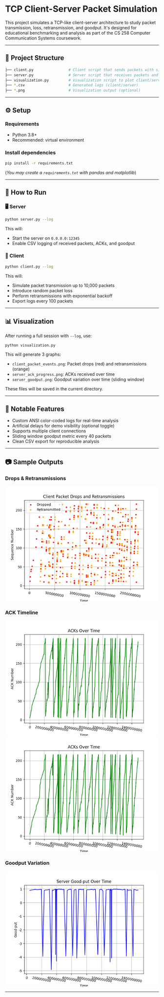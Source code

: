 # TCP Client-Server Packet Simulation

This project simulates a TCP-like client-server architecture to study packet transmission, loss, retransmission, and goodput. It's designed for educational benchmarking and analysis as part of the CS 258 Computer Communication Systems coursework.

---

## 📁 Project Structure

```bash
├── client.py                # Client script that sends packets with simulated loss and retransmissions
├── server.py                # Server script that receives packets and computes ACKs & goodput
├── visualization.py         # Visualization script to plot client/server behavior from logs
├── *.csv                    # Generated logs (client/server)
├── *.png                    # Visualization output (optional)
```

---

## ⚙️ Setup

### Requirements
- Python 3.8+
- Recommended: virtual environment

### Install dependencies
```bash
pip install -r requirements.txt
```
(*You may create a `requirements.txt` with pandas and matplotlib*)

---

## 🚀 How to Run

### 🖥️ Server
```bash
python server.py --log
```
This will:
- Start the server on `0.0.0.0:12345`
- Enable CSV logging of received packets, ACKs, and goodput

### 📡 Client
```bash
python client.py --log
```
This will:
- Simulate packet transmission up to 10,000 packets
- Introduce random packet loss
- Perform retransmissions with exponential backoff
- Export logs every 100 packets

---

## 📊 Visualization

After running a full session with `--log`, use:
```bash
python visualization.py
```
This will generate 3 graphs:
- `client_packet_events.png`: Packet drops (red) and retransmissions (orange)
- `server_ack_progress.png`: ACKs received over time
- `server_goodput.png`: Goodput variation over time (sliding window)

These files will be saved in the current directory.

---

## 📌 Notable Features

- Custom ANSI color-coded logs for real-time analysis
- Artificial delays for demo visibility (optional toggle)
- Supports multiple client connections
- Sliding window goodput metric every 40 packets
- Clean CSV export for reproducible analysis

---

## 📷 Sample Outputs

### Drops & Retransmissions
![Client Drops](https://github.com/Aditya-Dawadikar/CCS_Project/blob/master/results/client_packet_events.png)


### ACK Timeline
![ACK Progress](server_ack_progress.png)
![](https://github.com/Aditya-Dawadikar/CCS_Project/blob/master/results/server_ack_progress.png)

### Goodput Variation
![Goodput](https://github.com/Aditya-Dawadikar/CCS_Project/blob/master/results/server_goodput.png)

---
